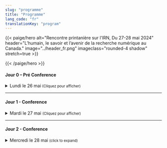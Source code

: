 ```yaml
---
slug: "programme"
title: "Programme"
lang_code: "fr"
translationKey: "program"
---
```

{{< paige/hero
    alt="Rencontre printanière sur l'IRN, Du 27-28 mai 2024"
    header="L’humain, le savoir et l’avenir de la recherche numérique au Canada."
    image="../header_fr.png"
    imageclass="rounded-4 shadow"
    stretch=true >}}

{{< /paige/hero >}}


#### Jour 0 – Pré Conference 

<details>
  <summary class="h5">Lundi le 26 mai<small class="text-muted d-print-none"> (Cliquez pour afficher)</small></summary>
  <div class="container">
    <div class="row mt-2">
      <div class="col-4 col-sm-2 bg-primary text-white">Heure</div>
      <div class="col-3 bg-primary text-white">Lieu</div>
      <div class="col-2 bg-primary text-white">Description</div>
      <div class="col bg-primary text-white"></div>
    </div>
    <div class="row my-3">
      <div class="col-4 col-sm-2 text-nowrap">
        13h30 (3 heures) 
      </div>
      <div class="col-3 ">École de technologie supérieure  </div>
      <div class="col-2 ">Atelier Magic Castle   </div>
      <div class="col "><a href="https://docs.google.com/forms/d/e/1FAIpQLSdkUnZFEvWUTUX4naHZSx_pGKOjP5MA_j3GhVXdR9ebpIHU7w/viewform" target="_blank">formulaire d'inscription</a>   </div>
    </div>
  </div>
</details>

<hr />

#### Jour 1 - Conference 

<details>
  <summary class="h5">Mardi le 27 mai <small class="text-muted d-print-none"> (Cliquez pour afficher)</small></summary>
  <div class="container">
    <div class="row mt-2">
      <div class="col-3 col-sm-2 bg-primary text-white">Heure </div>
      <div class="col-2 bg-primary text-white">Salle </div>
      <div class="col bg-primary text-white">Description</div>
    </div>
    <div class="row my-3">
      <div class="col-3 col-sm-2 text-nowrap">
        8h00 (60 min) 
      </div>
      <div class="col-2 ">Atrium   </div>
      <div class="col ">Inscription    </div>
    </div>
    <div class="row my-4" >
      <div class="col-3 col-sm-2 text-nowrap">
        9h00 (30 min) 
      </div>
      <div class="col-2 "> Amphithéâtre BMO   </div>
      <div class="col ">Discours d’ouverture    </div>
    </div>
    <div class="row my-5.8" > <!--"row my-5" yields un expected spaces.-->
      <div class="col-3 col-sm-2 text-nowrap">
        9h30 (60 min) 
      </div>
      <div class="col-2 "> Amphithéâtre BMO  </div>
      <div class="col ">
        <details>
          <summary class="h6">Conférence: Le rôle de l’IA dans la recherche numérique, considérations éthiques dans l’adoption de l’IA ou prise de décision basée sur les données dans les environnements de recherche 
          </summary>
          <p>
            Dr. Sidney Shapiro
          </p>
           <p>
         L’intelligence artificielle (IA) (et plus récemment l’IA générative) transforme rapidement la recherche dans toutes les disciplines au Canada — elle influence la façon de concevoir les études, d’analyser les données et de produire des connaissances. Cette évolution entraîne des changements fondamentaux dans les flux de travail, ainsi que dans les méthodes et l’infrastructure de la recherche. En revanche, elle soulève des questions essentielles sur la manière dont les instituts de recherche publics peuvent exploiter l’IA de manière significative et durable, surtout dans un contexte où les disparités en matière de capacité de recherche numérique sont de plus en plus marquées.
          </p>
          <p>
          Ce discours-programme examinera le rôle actuel et émergent de l’IA dans la recherche canadienne, en mettant l’accent sur les défis en matière d’infrastructure et les considérations stratégiques. Les industries privées ont progressé rapidement dans le développement de technologies d’IA générative en utilisant de vastes ressources informatiques, cependant, les institutions académiques sont confrontées à des limites structurelles qui les empêchent de suivre ces évolutions. L’accès limité au calcul de haute performance, à l’expertise en ingénierie spécialisée et aux systèmes intégrés continue de restreindre ce que les institutions publiques peuvent construire, mettre en œuvre ou étudier. L’IA générative devenant à la fois une méthode de recherche et un sujet de recherche en soi, la question qui se pose est la suivante : quelle infrastructure et quelle stratégie sont nécessaires pour soutenir ce travail en milieu universitaire ?
         </p>
         <p> 
         La conférence portera sur les utilisations de l’IA en tant qu’outil de recherche pour soutenir la découverte, améliorer l’analyse et favoriser l’émergence de nouvelles formes de communication scientifique. Elle se penchera également sur l’importance croissante de l’IA générative en tant qu’objet de recherche, alors que des investigations se déroulent activement dans des domaines tels que l’éthique, la linguistique, l’éducation et la science informatique. Ce caractère bifurqué de l’IA présente une série de défis uniques en matière de planification et de financement de la recherche, ainsi que de la coordination institutionnelle.
         </p>
         <p>
         Parmi les questions clés à résoudre, citons l’accès inéquitable aux ressources de l’infrastructure de calcul informatique de pointe, les lacunes en matière de développement de la main-d’œuvre, et la nécessité croissante d’une coordination nationale autour des ressources partagées, telles que les ressources de calcul, les données et les logiciels. La séance se penchera également sur la manière dont les cadres et politiques et institutionnels peuvent favoriser l’adoption responsable de l’IA, en s’attardant particulièrement sur la gouvernance, la formation et la surveillance éthique. Nous clôturerons le discours-programme en soulignant les priorités stratégiques pour le développement d’une capacité d’IA durable dans l’écosystème de recherche du Canada — des priorités qui ne se limitent pas au seul enjeu d’infrastructure technique, mais auquel s’ajoutent le développement des compétences, la collaboration interdisciplinaire et la mise en place de modèles d’investissement qui reflètent à la fois les promesses et la complexité inhérentes à l’IA en matière de recherche.
          </p>
         </details> 
       </div>
    </div>
    <div class="row my-6" style="background-color: #FFE4B5">
      <div class="col-3 col-sm-2 text-nowrap">
        10h30 (30 min) 
      </div>
      <div class="col-2 ">Atrium  </div>
      <div class="col ">Pause     </div>
    </div>
    <div class="row my-7">
      <div class="col-3 col-sm-2 text-nowrap"> 11h00 (15 min)  
      </div>
      <div class="col-2 "> Amphithéâtre BMO  </div>
      <div class="col ">
        <details>
          <summary class="h6">Renforcer les partenariats mondiaux en matière de formation et de développement des compétences : L’Initiative d’échange entre des employés de l’ARDC et de l’Alliance   
          </summary>
          <p>
            Catherine Di Vita, Coordonnatrice de la formation, Alliance de recherche numérique du Canada; Kathryn Unsworth, Manager, Skilled Workforce Development, Australian Research Data Commons 
          </p>
          <p>
            Cette présentation traite des échanges entre les employés de l’Alliance et de l’Australian Research Data Commons. Elle comprend un survol des deux organisations, les priorités et les constats du premier échange, les progrès effectués jusqu’à maintenant ainsi que les plans pour renforcer la collaboration internationale pour la formation et le développement de la main-d’œuvre en IRN dans les deux régions. 
          </p>
        </details> 
      </div>
    </div>
    <div class="row my-8" >
      <div class="col-3 col-sm-2 text-nowrap" > 11h15 (15 min)  
      </div>
      <div class="col-2 "> Amphithéâtre BMO  </div>
      <div class="col ">
        <details>
          <summary class="h6">Optimiser la présentation de rapports sur la formation dans l’écosystème de l’infrastructure de recherche numérique du Canada : un projet pilote mené par ACENET 
          </summary>
          <p>
            Ines Hessler, Dirigeante principale de la Technologie, ACENET
          </p>
          <p>
            Au cours de la dernière décennie, la formation est devenue une partie de plus en plus importante de notre mission, et la demande continue de croître. Pour bonifier nos offres et mieux utiliser les données recueillies, nous avons lancé un projet pilote visant à simplifier et à normaliser les processus de collecte des données et de présentation de rapports. Comme nous ne savons pas encore avec certitude quels indicateurs répondront le mieux aux besoins de l’Alliance pour la présentation de rapports à l’échelle nationale, le projet comprend également un volet collaboratif pour harmoniser notre approche aux attentes de l’ensemble de la Fédération.
          </p>
        </details> 
      </div>
    </div>
    <div class="row my-9" >
      <div class="col-3 col-sm-2 text-nowrap" > 11h30 (15 min) 
        </div>
        <div class="col-2 "> Amphithéâtre BMO  </div>
        <div class="col ">
          <details>
            <summary class="h6">Certification des utilisateurs : faisons-le !
            </summary>
            <p>
              Sergey Mashchenko, Analyste CHP, SHARCNET
            <p>
              Dans cette présentation, nous discuterons des avantages et des inconvénients d’obliger les utilisateurs et utilisatrices à obtenir une certification. Ce peut être une bonne façon de leur donner une formation de base, ce qui réduit le gaspillage de personnel et de ressources de calcul. 
            </p>
          </details> 
        </div>
    </div>
    <div class="row my-10" >
      <div class="col-3 col-sm-2 text-nowrap"> 11h45 (15 min)  
        </div>
        <div class="col-2 "> Amphithéâtre BMO  </div>
        <div class="col ">
          <details>
            <summary class="h6">Redéfinir la découverte de la formation : Présentation du nouveau portail de formation 
            </summary>
            <p>
              Ramses van Zon, Analyste Systèmes HPC, SciNet/ Président, National Training Coordination Council; Chris Want, Programmenu/Analyste, University of Alberta; Catherine Di Vita, Coordonnatrice de la formation, Alliance de recherche numérique du Canada
            </p>
            <p>
              Cette présentation abordera le développement du portail national Explora, particulièrement dans sa première phase : une plateforme centralisée pour la découverte d’événements nationaux de formation sur l’IRN. Nous ferons une démonstration d’Explora, discuterons de la nécessité d’un meilleur accès à la formation, présenterons les défis relatifs au développement et solliciterons les commentaires de la communauté pour façonner les versions ultérieures. 
            </p>
          </details> 
        </div>
    </div>
    <div class="row my-11" style="background-color: #FFE4B5">
      <div class="col-3 col-sm-2 text-nowrap"> 
        12h00 (60 min) 
      </div>
      <div class="col-2 ">Atrium  </div>
      <div class="col ">Dîner      </div>
    </div>
    <div class="row my-12" >
      <div class="col-3 col-sm-2 text-nowrap" > 13h00  (75min )
      </div>
      <div class="col-2 ">  </div>
      <div class="col ">   </div>
    </div>
    <details><!--start of Stream 1 details-->
      <summary class="h6"><strong> Volet 1 : Faire avancer le calcul haute performance </strong>  
          </summary> 
   <div class="row my-13" >
      <div class="col-3 col-sm-2 text-nowrap"> 
        13h00 (30 min) 
      </div>
      <div class="col-2 ">Amphithéâtre BMO   </div>
      <div class="col ">
        <details>
            <summary class="h6">L’avenir du CHP à l’âge de l’IA (grappes IA vs systèmes CHP). Sommes-nous prêts ?)
            </summary>
            <p>
              Roman Baranowski, Architecte logiciel IRN, ARC UBC
            <p>
              Lors de cette table ronde, nous discuterons des différences entre les processus utilisant l’IA et ceux du CHP typique et aborderons les défis à relever afin de tracer une voie à suivre. La communauté de l’Alliance doit être prête; lançons donc la discussion! 
            </p>
          </details> 
      </div>
    </div>
    <div class="row my-14" >
      <div class="col-3 col-sm-2 text-nowrap"> 13h30 (15 min) 
      </div>
      <div class="col-2 "> Amphithéâtre BMO </div>
      <div class="col ">
        <details>
            <summary class="h6">Kubernetes, une évolution naturelle du CIP : Privilégier la complémentarité et non la concurrence 
            </summary>
            <p>
              Shaun Bathgate, Administrateur principal des systèmes de calcul informatique de pointe, Université de Victoria
            <p>
              Kubernetes prend en charge les services interactifs, les architectures de microservices et les tâches éphémères. Cette présentation montre comment il complète le CHP conventionnel en élargissant les types de tâches et en améliorant la flexibilité du déploiement, tout en conservant les avantages du CHP en matière d’ordonnancement en lots et de capacité de calcul pour les établissements de recherche. 
            </p>
          </details> 
      </div>
    </div>
    <div class="row my-15" >
      <div class="col-3 col-sm-2 text-nowrap"> 
        13h45 (15 min) 
      </div>
      <div class="col-2 ">Amphithéâtre BMO  </div>
      <div class="col ">
        <details>
          <summary class="h6">Au-delà de MPI et OpenMP : enseignement de la programmation parallèle en calcul informatique moderne </summary>
          <p>
            Alex Razoumov, Responsable des solutions à la recherche, Université Simon-Fraser (SFU)
          </p>
          <p>
            Depuis 2017, notre formation sur la programmation parallèle a évolué pour passer de MPI et OpenMP à des langages de haut niveau comme Chapel, Julia et Python. Ces cours portent sur le parallélisme sur les cœurs, les nœuds et les processeurs graphiques et offrent des solutions évolutives et faciles à apprendre pour les utilisatrices et utilisateurs novices, sans sacrifier la performance des cadres traditionnels de CHP. 
          </p>
        </details>   
      </div>
    </div>
    <div class="row my-16" >
      <div class="col-3 col-sm-2 text-nowrap"> 
        14h00 (15 min) 
      </div>
      <div class="col-2 ">Amphithéâtre BMO   </div>
      <div class="col ">
        <details>
          <summary class="h6">Calcul informatique et stockage de données à grande échelle : 10 ans, plus de 140 webinaires
          </summary>
          <p>
            Alex Razoumov, Responsable des solutions à la recherche, Université Simon-Fraser (SFU)
          </p>
          <p>
            Nos webinaires sur le calcul informatique ont porté sur nombre d’outils qui optimisent les processus de simulation et de gestion des données. Cet exposé présente quatre outils de CHP et de GDR qui sortent du lot : la visualisation in-situ, la compression de données 3D avec perte, le stockage distribué de jeux de données avec git-annex et DAR (Disk ARchive). 
          </p>
        </details>   
      </div>
    </div>
   </details><!--end of Stream 1 details-->
    <div class="row my-17" >
      <div class="col-3 col-sm-2 text-nowrap" > 
      </div>
      <div class="col-2 ">  </div>
      <div class="col ">   </div>
    </div>
    <details><!--start of Stream 2 details-->
     <summary class="h6"><strong> Volet 2 : Soutenir l’excellence </strong>  
          </summary> 
    <div class="row my-18" >
      <div class="col-3 col-sm-2 text-nowrap"> 
        13h00 (30 min) 
      </div>
      <div class="col-2 ">MB 3.435    </div>
      <div class="col ">
        <details>
            <summary class="h6">Une discussion ouverte sur la communication avec la communauté de recherche 
            </summary>
            <p>
              Marie-Hélène Burle, Spécialiste en solutions de recherche, Université Simon Fraser
            </p>
            <p>
              L’Alliance a deux publics importants : les parties prenantes et les chercheuses et chercheurs. Les premières fournissent le financement, et les seconds, l’expertise. Or, si la communication avec les parties prenantes se passe fort bien, on ne peut pas en dire autant des échanges avec la communauté de recherche. Je vous invite à une table ronde pour en discuter. 
            </p>
          </details> 
      </div>
    </div>
    <div class="row my-19" >
      <div class="col-3 col-sm-2 text-nowrap"> 13h30 (15 min) 
      </div>
      <div class="col-2 "> MB 3.435  </div>
      <div class="col ">
        <details>
            <summary class="h6">Connaître vos clients par les traces de leurs œuvres  
            </summary>
            <p>
              Mark Hahn, Administrateur de Système, Sharcnet-McMaster, Compute Ontario
            </p>
            <p>
              Détails des sessions à venir
            </p>
          </details> 
      </div>
    </div>
    <div class="row my-20" >
      <div class="col-3 col-sm-2 text-nowrap"> 
        13h45 (15 min) 
      </div>
      <div class="col-2 ">MB 3.435   </div>
      <div class="col ">
        <details>
          <summary class="h6">Optimiser l’utilisation des ressources de calcul intensif : s’attaquer au gaspillage dans l’écosystème de l’Alliance </summary>
          <p>
            Moïra Dion, Analyste, Calcul Québec; Hélène Gingras, Analyste, Calcul Québec   
          </p>
          <p>
            Cette présentation porte sur le gaspillage de ressources dans l’écosystème de l’Alliance, en particulier sur les inefficacités des CPU, des GPU et de la mémoire de Narval. Un projet de trois mois a répertorié 125 éléments trop gourmands, établi le coût du gaspillage à 88 605 $, et apporté des améliorations comme des ressources éducatives et des processus simplifiés pour optimiser l’utilisation des ressources et la mobilisation des utilisatrices et utilisateurs. 
          </p>
        </details>   
      </div>
    </div>
    <div class="row my-21"  >
      <div class="col-3 col-sm-2 text-nowrap"> 
        14h00 (15 min)  
      </div>
      <div class="col-2 ">MB 3.435    </div>
      <div class="col ">
        <details>
          <summary class="h6">Surveiller l’utilisation du GPU et les meilleures pratiques en matière de gestion des gaspillages (groupe de travail sur les accélérateurs
          </summary>
          <p>
            Nikolai Sergueev, Analyste CHP, Calcul Québec/Université de Montréal
          </p>
          <p>
            Détails des sessions à venir
          </p>
        </details>   
      </div>
    </div>
   </details><!--end of Stream 2 details-->
        <div class="row my-22" >
      <div class="col-3 col-sm-2 text-nowrap" > 
      </div>
      <div class="col-2 ">  </div>
      <div class="col ">   </div>
    </div>
    <details><!--start of Stream 3 details-->
     <summary class="h6"><strong> Volet 3 : Plateformes pour le progrès </strong>  
          </summary> 
    <div class="row my-23" >
      <div class="col-3 col-sm-2 text-nowrap"> 
        13h00 (30 min)  
      </div>
      <div class="col-2 ">MB 3.445    </div>
      <div class="col ">
        <details>
            <summary class="h6">L’initiative Colibri : vers des services infonuagiques accessibles 
            </summary>
            <p>
              Sarah Cameron-Pesant, Analyste en calcul informatique de pointe, spécialiste des sciences humaines et sociales, Calcul Québec / Université du Québec à Montréal; Lydia Vermeyden, Directrice du développement des nouveaux services, Calcul Québec
            </p>
            <p>
              Détails des sessions à venir
            </p>
          </details> 
      </div>
    </div>
    <div class="row my-24" >
      <div class="col-3 col-sm-2 text-nowrap"> 13h30 (15 min) 
      </div>
      <div class="col-2 "> MB 3.445  </div>
      <div class="col ">
        <details>
            <summary class="h6">Votre modèle de PGD a-t-il besoin d’être réactualisé ? Une approche cybersensible à la gestion des données de recherche 
            </summary>
            <p>
              Luc Letarte, Spécialiste de la cybersécurité et de la conformité en matière de recherche, Université de la Colombie-Britannique
            </p>
            <p>
              Détails des sessions à venir
            </p>
          </details> 
      </div>
    </div>
    <div class="row my-25" >
      <div class="col-3 col-sm-2 text-nowrap"> 
        13h45 (15 min) 
      </div>
      <div class="col-2 ">MB 3.445   </div>
      <div class="col ">
        <details>
          <summary class="h6">Assistant PGD Un présent stable, un avenir évolutif </summary>
          <p>
            Marcus Closen, Responsable de produits, planification de la gestion des données, Alliance de recherche numérique du Canada
          </p>
          <p>
            L’Assistant PGD, la solution canadienne de planification de la gestion des données, offre une plateforme nationale bilingue aux chercheuses et chercheurs du Canada. Cette présentation examine le passé, le présent et l’avenir des PGD au Canada et le potentiel de collaboration accrue entre des plateformes comme l’Assistant PGD et les autres ressources de l’IRN. 
          </p>
        </details>   
      </div>
    </div>
    <div class="row my-26" >
      <div class="col-3 col-sm-2 text-nowrap"> 
        14h00 (15 min) 
      </div>
      <div class="col-2 ">MB 3.445    </div>
      <div class="col ">
        <details>
          <summary class="h6">Adaptation de logiciels ouverts — une occasion d’apprentissage pour les chercheurs et les développeurs  
          </summary>
          <p>
            Danica Evering, Spécialiste de la gestion des données de recherche, McMaster; Richie Motorgeanu, assistant au développement des ressources d'apprentissage, Sherman Centre for Digital Scholarship, McMaster
          </p>
          <p>
           Plus de chercheuses et chercheurs que jamais utilisent l’infrastructure de recherche numérique et les services de calcul informatique de pointe, de gestion des données de recherche et de développement de logiciels de recherche. En prenant pour exemple notre nouvel outil, README Creator, nous explorerons dans cette discussion interactive les défis et les avantages de l’adaptation de logiciels ouverts par une équipe multidisciplinaire de personnel de soutien à la recherche et d’étudiantes et étudiants. Nous terminerons avec une discussion de groupe sur les besoins des chercheuses et chercheurs, besoins auxquels nous pourrions répondre à l’aide d’outils ouverts, de formations ou de documents, ainsi que sur la façon de collaborer entre les piliers tout en offrant des occasions d’apprentissage pratique aux futurs professionnelles et professionnels. 
          </p>
        </details>   
      </div>
    </div>
    </details><!--end of Stream 3 details-->
    <div class="row my-27" style="background-color: #FFE4B5" >
      <div class="col-3 col-sm-2 text-nowrap">
        14h15 (30 min)  
      </div>
      <div class="col-2 ">Atrium  </div>
      <div class="col ">Pause     </div>
    </div>
    <div class="row my-26" >
      <div class="col-3 col-sm-2 text-nowrap"> 
        14h45 (30 min) 
      </div>
      <div class="col-2 ">Amphithéâtre BMO    </div>
      <div class="col ">
        <details>
          <summary class="h6">Démystifier la gestion des données de recherche : vos questions, nos réponses !  
          </summary>
          <p>
            Amanda Tomé, Marcus Closen, Tristan Kuehn, Natalie Williams, Lee Wilson. GDR, Alliance de recherche numérique du Canada
          </p>
          <p>
            La séance interactive de style AMA (Ask Me Anything : toutes les questions sont permises) sur les pratiques et les services de gestion des données de recherche (GDR) stimulera la discussion, dissipera les mythes sur les pratiques de GDR et favorisera la compréhension entre collègues. L’objectif est de renforcer les liens et d’améliorer la compréhension entre les différents domaines fonctionnels de l’écosystème de l’IRN afin de trouver des avenues de collaboration entre la GDR et les autres domaines et de cerner les lacunes en matière de connaissances qui méritent un examen plus approfondi. 
          </p>
        </details>   
      </div>
    </div>
    <div class="row my-27" >
      <div class="col-3 col-sm-2 text-nowrap"> 
        15h15 (15 min) 
      </div>
      <div class="col-2 ">Amphithéâtre BMO    </div>
      <div class="col ">
        <details>
          <summary class="h6">Comment le DFDR fonctionne-t-il réellement ? Aperçu des services de conservation et de préservation 
          </summary>
          <p>
            Natalie Williams, Responsable, services de curation, Alliance de recherche numérique du Canada
          </p>
          <p>
            Des représentantes et représentants de l’équipe de service du DFDR discuteront des façons dont les activités de conservation et de préservation préviennent certains problèmes courants dans la réutilisation des données, ce qui prolonge la durée de vie utile des données de recherche. 
        </details>   
      </div>
    </div>
    <div class="row my-29" >
      <div class="col-3 col-sm-2 text-nowrap"> 
        15h30 (15 min) 
      </div>
      <div class="col-2 ">Amphithéâtre BMO     </div>
      <div class="col ">
        <details>
          <summary class="h6">Créer une communauté interinstitutionnelle et interfonctionnelle de gestion des données de recherche : de la stratégie à la mise en œuvre 
          </summary>
          <p>
            Anneliese Eber, University of Waterloo; Jennifer Abel, University of Calgary; Michael Steeleworthy, Wilfrid Laurier University
          </p>
          <p>
            Au cours d’un atelier national à l’Université de Waterloo, des participantes et participants de bibliothèques, de bureaux de recherche et de services informatiques ont pris part à une discussion animée sur les stratégies de renforcement de la communauté de l’infrastructure de recherche numérique et les défis qui y sont associés. Cette séance présentera les principales recommandations concrètes de l’atelier et encouragera la discussion pour la poursuite de ces efforts collaboratifs.  
          </p>
        </details>   
      </div>
    </div>
     <div class="row my-30" >
      <div class="col-3 col-sm-2 text-nowrap"> 
        15h45 (15 min) 
      </div>
      <div class="col-2 ">Amphithéâtre BMO     </div>
      <div class="col ">
        <details>
          <summary class="h6">Jeter les bases : Projet pilote de gestion des données de recherche nationale (RDM Jumpstart)    
          </summary>
          <p>
            Jennifer Abel, Bibliothécaire responsable de la gestion des données de recherche, Université de Calgary/Groupe national d’experts en formation
          </p>
          <p>
            RDM Jumpstart est un programme national gratuit qui explore les pratiques exemplaires de GDR et présente des outils courants qui favorisent la transparence et la reproductibilité de la recherche. L’édition pilote a eu lieu en mai 2025. Nous explorerons les motivations et le fonctionnement du programme ainsi que les premiers commentaires recueillis. 
          </p>
        </details>   
      </div>
    </div>
      <div class="row my-31" >
      <div class="col-3 col-sm-2 text-nowrap"> 
        16h00 (15 min) 
      </div>
      <div class="col-2 ">Amphithéâtre BMO    </div>
      <div class="col ">
        <details>
          <summary class="h6">Est-ce magique ? Faux : Création de signatures électroniques pour les formats de fichiers de données de recherche   
          </summary>
          <p>
            Amanda Tomé, coordonnatrice de la préservation, Alliance de recherche numérique du Canada
          </p>
          <p>
            Pour évaluer les capacités de préservation et les risques de l’accessibilité à long terme, il faut bien comprendre les formats de fichier. Or, les outils d’identification pour la préservation numérique échouent à reconnaître plusieurs formats de fichier associés aux données de recherche, ce qui entrave une importante étape initiale du processus de préservation. Cette présentation décrira les travaux de l’équipe de préservation numérique, qui développe des signatures de formats de fichier pour aider à l’identification des formats utilisés dans le Dépôt fédéré de données de recherche (DFDR). Nous souhaitons également recevoir des commentaires de l’ensemble de la communauté de l’IRN sur d’autres approches potentielles pour l’identification des formats de fichier. 
          </p>
        </details>   
      </div>
    </div>
      <div class="row my-32" >
      <div class="col-3 col-sm-2 text-nowrap"> 
        16h30  
      </div>
      <div class="col-2 ">ÉTS    </div>
      <div class="col ">
        <details>
          <summary class="h6">Visite des superordinateurs avec Calcul Québec      
          </summary>
          <p>
            <a href="https://events.myconferencesuite.com/ETSTours/reg/landing/" target="_blank">formulaire d'inscription</a> 
          </p>
        </details>   
      </div>
    </div>
    <div class="row my-33" >
      <div class="col-3 col-sm-2 text-nowrap">
        18h00 
      </div>
      <div class="col-2 ">Wienstein & Gavino's 1434 Crescent St, Montreal, Quebec H3G 2B6  </div>
      <div class="col ">Soirée de la rencontre sur l’IRN    </div>
    </div>
  </div>
</details>

<hr />

#### Jour 2 - Conference

<details>
  <summary class="h5">Mercredi le 28 mai  <small class="text-muted d-print-none"> (click to expand)</small></summary>
  <div class="container">
    <div class="row mt-2">
      <div class="col-3 col-sm-2 bg-primary text-white">Heure </div>
      <div class="col-2 bg-primary text-white">Salle </div>
      <div class="col bg-primary text-white">Description</div>
    </div>
      <div class="row my-3" >
      <div class="col-3 col-sm-2 text-nowrap"> 
        9h00 (60 min) 
      </div>
      <div class="col-2 ">Amphithéâtre BMO    </div>
      <div class="col ">
        <details>
          <summary class="h6">Conférence: Les sciences de la santé à l’ère numérique
          </summary>
          <p>
            Dr. Guillaume Bourque, Professeur au Département de Génétique Humaine et Directeur de la Bioinformatique au Centre de Génomique de McGill. Membre du Conseil d’Administration de l’Alliance de Recherche Numérique du Canada.
          </p>
          <p>
            <a href="https://alliancecan.ca/en/about/board-directors/guillaume-bourque" target="_blank">lien vers la bio</a> 
          </p>
         <p>
         Les technologies à haut débit sont en passe de transformer la recherche biomédicale en permettant la caractérisation détaillée des génomes individuels et des processus moléculaires cellulaires à une résolution jusque-là inégalée. Associées aux progrès de l’apprentissage machine et de l’intelligence artificielle, ces technologies sont extrêmement prometteuses pour ce qui est de leur capacité à dynamiser l’innovation dans les sciences de la santé et à améliorer les résultats en matière de soins de santé. Cependant, pour que ce potentiel se concrétise, il faut relever des défis importants en matière de gestion des données, d’infrastructure logicielle et de ressources informatiques. Je présenterai ici des initiatives clés visant à relever certains de ces défis. L’Alliance mondiale pour la génomique et la santé (GA4GH) — une alliance sans but lucratif regroupant plus de 500 organisations — élabore actuellement des normes techniques, des cadres politiques et des outils visant à promouvoir l’utilisation responsable, volontaire et sécurisée des données génomiques et des données de santé connexes à l’échelle mondiale. Je présenterai également SecureData4Health, une infrastructure infonuagique sécurisée conçue pour soutenir l’analyse et le partage des données génomiques et de santé. Celle-ci s’appuie sur des capacités existantes en Ontario par l’intermédiaire de HPC4 (High-Performance Computing for Healthcare ) et ajoute un nouveau nœud de calcul au Québec afin de renforcer la capacité nationale. Enfin, je présenterai la Bibliothèque pancanadienne de génomique (PCGL), une initiative historique qui unifie les efforts de séquençage du génome humain au Canada. La PCGL met en place un système de gestion des données centralisé et fédéré, conforme aux normes internationales et respectueux des exigences juridictionnelles et culturelles en matière de données génétiques humaines. Elle soutient aussi bien de nouveaux projets que des projets rétrospectifs, en garantissant l’archivage, l’accessibilité et l’intégration à long terme des données génomiques, cliniques et phénotypiques. Ensemble, ces efforts permettent de jeter les bases d’un écosystème solide, sécurisé et collaboratif devant favoriser l’accélération de la recherche en génomique et de meilleurs résultats en matière de santé au Canada et dans le monde.
         </p>
        </details>   
      </div>
    </div>
    <div class="row my-4" >
    <div class="col-3 col-sm-2 text-nowrap"> 
        10h00 (15 min) 
      </div>
      <div class="col-2 ">Amphithéâtre BMO    </div>
      <div class="col ">
        <details>
          <summary class="h6"> Infrastructure de recherche numérique sur les sciences humaines et sociales au Canada : État actuel et orientations futures  
          </summary>
          <p>
            Alyssa Arbuckle, Chargée des subventions liées à l’infrastructure de recherche, Réseau canadien de documentation pour la recherche; James MacGregor, Directeur, Infrastructure et développement de la recherche, Réseau canadien de documentation pour la recherche
          </p>
          <p>
            <p>
            Le Réseau canadien de documentation pour la recherche et Érudit ont récemment mené ensemble un sondage sur l’infrastructure de recherche numérique (IRN) des sciences humaines et sociales (SHS) au Canada. Cette présentation porte principalement sur les domaines de convergence de l’IRN des SHS, notamment l’intégration d’identifiants pérennes par le Comité consultatif canadien sur les identifiants pérennes, coordonnée entre autres par l’Alliance. 
          </p>
          </p>
        </details>   
      </div>
    </div>
    <div class="row my-5.8" ><!--"row my-5" yields un expected spaces.-->
      <div class="col-3 col-sm-2 text-nowrap" > 
        10h15 (15 min) 
      </div>
      <div class="col-2 ">Amphithéâtre BMO    </div>
      <div class="col ">
        <details>
          <summary class="h6">Soutien et logiciels qualitatifs pour les chercheurs en sciences humaines et sociales (SHS) 
          </summary>
          <p>
            Lina Harper, Analyste en sciences humaines et sociales, Université McGill; Jérémie Dion, Coordonnateur du projet LibreQDA et candidat au doctorat en STS à l’UQAM
          </p>
          <p>
            <p>
            Dans cette présentation sommaire de la recherche qualitative et des besoins des chercheuses et chercheurs en SHS, nous examinons les objectifs et les défis des méthodes qualitatives, les logiciels propriétaires, et terminerons par un aperçu de logiciel en code source libre. LibreQDA (en version bêta) est développé avec le soutien de Calcul Québec. 
          </p>
          </p>
        </details>   
      </div>
    </div>
    <div class="row my-6" style="background-color: #FFE4B5">
      <div class="col-3 col-sm-2 text-nowrap">
        10h30 (30 min)  
      </div>
      <div class="col-2 ">Atrium  </div>
      <div class="col ">Pause      </div>
    </div>
    <div class="row my-7" >
      <div class="col-3 col-sm-2 text-nowrap" > 11h00 (75 min)
      </div>
      <div class="col-2 ">  </div>
      <div class="col ">   </div>
    </div>
    <details><!--start of Stream 1 details-->
     <summary class="h6"><strong> Volet 1: Bases solides et sécurisées </strong>  
          </summary> 
    <div class="row my-8" >
      <div class="col-3 col-sm-2 text-nowrap"> 
        11h00 (15 min)  
      </div>
      <div class="col-2 ">Amphithéâtre BMO    </div>
      <div class="col ">
        <details>
            <summary class="h6">Calcul informatique sensible avec SciNet4Health 
            </summary>
            <p>
              SShawn Winnington-Ball, Gestionnaire, Sécurité des systèmes d’information, SciNet, Université de Toronto; Yohai Meiron, analyste des applications scientifiques, SciNet, Université de Toronto 
            <p>
              Nous présentons une enclave sécurisée de calcul informatique du consortium de calcul de haute performance SciNet. Surnommé S4H, cet environnement est déjà accessible aux groupes de l’Université de Toronto dans le cadre d’un projet pilote. L’objectif de S4H est de répondre aux besoins des chercheuses et chercheurs qui travaillent avec des données sensibles, ce que ne permet pas Niagara, la grappe mère de SciNet. Nous expliquerons comment les données de S4H sont cryptées au repos et comment l’accès a été renforcé. Nous discuterons des obstacles au cloisonnement des différents groupes de recherche sur un système partagé et nous examinerons différents éléments facilitants, dont les principaux mécanismes de gestion et de conteneurisation. Nous traiterons également de notre adoption du cadre de Certification du modèle de maturité de la cybersécurité (CMMC), de notre travail pour bien comprendre les complexités des groupes de contrôles de la norme NIST 800-171, de l’élaboration de plans d’action et de jalons pour les lacunes dans la conformité, et des examens internes et externes permettant de vérifier la conformité. 
            </p>
          </details> 
      </div>
    </div>
    <div class="row my-9" >
      <div class="col-3 col-sm-2 text-nowrap"> 11h15 (15 min)  
      </div>
      <div class="col-2 "> Amphithéâtre BMO  </div>
      <div class="col ">
        <details>
            <summary class="h6">Données sécurisées pour la santé (SD4H), un nuage de recherche numérique sécurisé 
            </summary>
            <p>
              Nathalie Aerens, Gestionnaire de plateforme SD4Health, Université McGill; Pierre-Olivier Quirion, Responsable de technologie SD4H, Université McGill – Calcul Québec - SD4H 
            </p>  
            <p>
              L’avenir de la recherche numérique en santé et en génomique dépend de solides mesures de respect de la vie privée et de sécurité. La sécurité des données est toujours un enjeu important pour la recherche en génomique humaine, et comme l’IRN canadienne y est utilisée de plus en plus intensivement, une pression s’exerce à des degrés divers sur les membres de l’Alliance pour sécuriser l’infrastructure. 
             </p>  
            <p> 
             La garantie d’une sécurité robuste pour les projets sur la santé humaine est maintenant à notre portée. De nouvelles exigences, comme la dernière politique sur le partage des données génomiques des NIH, ont obligé les groupes de recherche à revoir leurs priorités en la matière. En effet, pour de nombreux nouveaux projets de recherche, il n’est tout simplement plus possible de négliger comme avant les exigences relatives à la sécurité. 
             </p>  
            <p>
             SD4H utilise une infrastructure infonuagique OpenStack gérée conjointement par le Centre canadien de génomique computationnelle (C3G) de l’Université McGill et Calcul Québec. Des services de calcul informatique de pointe, de gestion des données de recherche et de logiciels de recherche sont développés et déployés sur cette infrastructure afin d’assurer le respect de la vie privée et la sécurité à ses utilisatrices et utilisateurs. 
            </p>
          </details> 
      </div>
    </div>
    <div class="row my-10" >
      <div class="col-3 col-sm-2 text-nowrap"> 
        11h30 (15 min)   
      </div>
      <div class="col-2 ">Amphithéâtre BMO  </div>
      <div class="col ">
        <details>
          <summary class="h6">Identités fédérées pour plateformes scientifiques à l’aide de CILogon    </summary>
          <p>
            Darren Boss, Analyste principal en calcul informatique, Université de Victoria   
          </p>
          <p>
            CILogon sert à simplifier l’accès aux plateformes à l’aide de la fédération d’identités d’eduGAIN. Il permet d’authentifier facilement les utilisatrices et utilisateurs et de partager des données d’identité enrichies pour plusieurs applications. CILogon est déjà utilisé sur des plateformes comme l’Assistant PGD et le projet pilote de connexion au nuage, et des intégrations à d’autres plateformes sont à l’étape de planification.  
          </p>
        </details>   
      </div>
    </div>
    <div class="row my-11" >
      <div class="col-3 col-sm-2 text-nowrap"> 
        11h45 (15 min)  
      </div>
      <div class="col-2 ">Amphithéâtre BMO   </div>
      <div class="col ">
        <details>
          <summary class="h6">Sécurité API 
          </summary>
          <p>
            Ryan McRonald, Gestionnaire de cybersécurité en matière de recherche, Site Arbutus/Université de Victoria 
          </p>
          <p>
            Les API, pierre d’assise des applications modernes, permettent l’intégration et la communication entre les systèmes. Cependant, avec une grande connectivité viennent de grandes responsabilités. Cette présentation technique se penchera sur la sécurité des API, les risques associés aux API, les pratiques exemplaires de sécurisation des API et la mise en œuvre de mesures de sécurité en fonction des tâches afin d’assurer la sécurité des API infonuagiques de notre communauté. Joignez-vous à nous pour apprendre comment mieux protéger vos API contre les menaces courantes.  
          </p>
        </details>   
      </div>
    </div>
    <div class="row my-12" >
      <div class="col-3 col-sm-2 text-nowrap"> 
        12h00 (15 min)   
      </div>
      <div class="col-2 ">Amphithéâtre BMO    </div>
      <div class="col ">
        <details>
          <summary class="h6">Initiative de gestion de l’accès contrôlé aux données de recherche (CAM) 
          </summary>
          <p>
            Victoria Smith, Gestionnaire, Gouvernance et éthique des données, Alliance de recherche numérique du Canada 
          </p>
          <p>
            Cette présentation offre un aperçu de l’Initiative de gestion de l’accès contrôlé aux données de recherche, notamment les constats de la première étape et les travaux en cours et prévus. L’application des principes de la science ouverte à la recherche sur des données sensibles ou à accès restreint présente différents défis. 
          </p>
        </details>   
      </div>
    </div>
  </details><!--end of Stream 1 details-->
    <div class="row my-13" >
      <div class="col-3 col-sm-2 text-nowrap" > 
      </div>
      <div class="col-2 ">  </div>
      <div class="col ">   </div>
    </div>
    <details><!--start of Stream 2 details-->
     <summary class="h6"><strong> Volet 2 : Systèmes innovants </strong>  
          </summary> 
    <div class="row my-14" >
      <div class="col-3 col-sm-2 text-nowrap"> 
        11h00 (15 min) 
      </div>
      <div class="col-2 ">MB 3.435    </div>
      <div class="col ">
        <details>
            <summary class="h6">MonarQ prend son envol
            </summary>
            <p>
              Lydia Vermeyden, Directrice du développement des nouveaux services à la recherche, Calcul Québec
            <p>
              Année internationale de la science et de la technologie quantiques, 2025 marque le 100e anniversaire de la première publication en mécanique quantique. Calcul Québec souligne l’occasion en lançant ses services quantiques sur MonarQ, son ordinateur quantique à 24 qubits. Mais qu’est-ce que le calcul quantique, et en quoi est-il différent des systèmes, logiciels et données classiques que nous connaissons bien? Est-il possible de connecter les systèmes quantique et classique? Nous discuterons de ces questions tout en vous racontant notre parcours extraordinaire jusqu’au lancement des services de calcul quantique chez Calcul Québec et en vous présentant l’incroyable équipe qui a mené à bien ce projet. Après tout, faciliter l’accès à la recherche de l’avenir ne dépend pas uniquement des technologies de pointe, mais également des personnes qui les mettent en œuvre.  
            </p>
          </details> 
      </div>
    </div>
    <div class="row my-15" >
      <div class="col-3 col-sm-2 text-nowrap"> 11:15 am (15 min)  
      </div>
      <div class="col-2 "> MB 3.435  </div>
      <div class="col ">
        <details>
            <summary class="h6">PennyLane-Calculqubec : Rationalisation de la recherche en algorithmes quantiques sur MonarQ 
            </summary>
            <p>
              Samuel Richard, Stagiaire, développement de logiciels, Calcul Québec; Felix-Gabriel Boucher-Luneau, Stagiaire, développement de logiciels, Calcul Québec
            <p>
              Découvrez les détails du renouvellement du nuage Arbutus, de ses intéressantes capacités et de la façon dont l’évolution rapide du paysage mondial a soudainement mis en lumière l’importance de l’autonomie technologique à tous les niveaux.  
            </p>
          </details> 
      </div>
    </div>
    <div class="row my-16" >
      <div class="col-3 col-sm-2 text-nowrap"> 
        11h30 (15 min)   
      </div>
      <div class="col-2 ">MB 3.435   </div>
      <div class="col ">
        <details>
          <summary class="h6">Rationaliser la création de grappes Magic Castle chez calcul Québec à l’aide de Terraform Cloud   </summary>
          <p>
            Maxime Boissonneault, Directeur des services à la recherche et à l’enseignement, Calcul Québec
          <p>
            Détails des sessions à venir 
          </p>
        </details>   
      </div>
    </div>
    <div class="row my-17" >
      <div class="col-3 col-sm-2 text-nowrap"> 
        11h45 (15 min)  
      </div>
      <div class="col-2 ">MB 3.435    </div>
      <div class="col ">
        <details>
          <summary class="h6">A Home Among the Clouds (une maison dans les nuages) 
          </summary>
          <p>
            Jeff Albert, Directeur et architecte, Infrastructure de calcul informatique de pointe, Université de Victoria
          </p>
          <p>
            Découvrez les détails du renouvellement du nuage Arbutus, de ses intéressantes capacités et de la façon dont l’évolution rapide du paysage mondial a soudainement mis en lumière l’importance de l’autonomie technologique à tous les niveaux. 
          </p>
        </details>   
      </div>
    </div>
    <div class="row my-18" >
      <div class="col-3 col-sm-2 text-nowrap"> 
        12h00 (15 min)    
      </div>
      <div class="col-2 ">MB 3.435    </div>
      <div class="col ">
        <details>
          <summary class="h6">État des accélérateurs   
          </summary>
          <p>
            Pawel Pomorski, Analyste CHP, chef du groupe de travail sur les accélérateurs, Sharcnet
          </p>
          <p>
            L’Alliance a fait faire un bond générationnel aux capacités du matériel de son accélérateur en rendant accessibles des centaines de processeurs graphiques NVIDIA H100 et des unités de calcul accéléré MI300A. Cette séance portera sur l’incidence de ces changements et sur le nouveau matériel d’accélérateur que nous pouvons espérer au cours des prochaines années. 
          </p>
        </details>   
      </div>
    </div>
  </details><!--end of Stream 2 details-->
    <div class="row my-19" >
      <div class="col-3 col-sm-2 text-nowrap" > 
      </div>
      <div class="col-2 ">  </div>
      <div class="col ">   </div>
    </div>
    <details>
    <summary class="h6"><strong> Volet 3 : Renforcer la recherche  </strong>  
          </summary> 
    <div class="row my-20" >
      <div class="col-3 col-sm-2 text-nowrap"> 
        11h00 (15 min) 
      </div>
      <div class="col-2 ">MB 3.445    </div>
      <div class="col ">
        <details>
            <summary class="h6">Mise à jour de la plateforme UseGalaxy Canada 
            </summary>
            <p>
              Carol Gauthier, Gestionnaire de projet/développeuse, Université de Sherbrooke / Calcul Québec 
            <p>
              Cette présentation portera sur la plateforme UseGalaxy.ca, le volet canadien de l’initiative internationale UseGalaxy, qui utilise la plateforme en code source libre Galaxy. Nous offrirons un aperçu de ses éléments, notamment l’intégration avec le projet pilote de connexion au nuage de l’Alliance, ainsi que des statistiques d’utilisation et la feuille de route. 
            </p>
          </details> 
      </div>
    </div>
    <div class="row my-21" >
      <div class="col-3 col-sm-2 text-nowrap"> 11h15 (15 min)   
      </div>
      <div class="col-2 "> MB 3.445   </div>
      <div class="col ">
        <details>
            <summary class="h6">CBRAIN, Plateforme de calcul décentralisée sur le Web destinée à la recherche collaborative
            </summary>
            <p>
              Bryan Caron, Directeur, Exploitation et développement (CBRAIN et NeuroHub) et co-IP de NeuroHub, Université McGill
            <p>
              CBRAIN est une plateforme de recherche en code source libre qui permet aux scientifiques d’effectuer des analyses de données à grande échelle à l’aide d’outils de pointe sur une interface Web intuitive. Avec plus de 2 000 utilisatrices et utilisateurs de 193 établissements dans 59 pays, CBRAIN donne accès à des ressources distribuées de calcul et de données aux chercheuses et chercheurs en neuroinformatique, en génomique et autres domaines. 
            </p>
          </details> 
      </div>
    </div>
    <div class="row my-22" >
      <div class="col-3 col-sm-2 text-nowrap"> 
        11h30 (15 min)  
      </div>
      <div class="col-2 ">MB 3.445    </div>
      <div class="col ">
        <details>
          <summary class="h6">OssecMon — Solution de surveillance et conformité pour environnements Linux avec eBPF    </summary>
          <p>
            Gabriel Lapointe, Analyste de la sécurité, Université McGill 
          <p>
            Nous allons d’abord expliquer le contexte dans lequel OSSecMon a été créé (nous avions remarqué des manquements à certains niveaux concernant, entre autres, des principes de base de sécurité, comme la non-répudiation, ce qui nous a menés à développer une solution qui n’existait pas encore). Nous poursuivrons avec un survol de la technologie principale utilisée par le programme (eBPF) et nous expliquerons comment nous l’utilisons dans OSSecMon, puis nous ferons un survol des outils complémentaires utilisés comme inotify, yara et openscap. Nous terminerons en expliquant comment on peut utiliser OSSecMon pour se conformer à certaines normes du NIST, de l’ISO, etc. Le temps va probablement nous manquer, mais nous clôturerons la présentation par une période de questions. 
          </p>
        </details>   
      </div>
    </div>
    <div class="row my-23" >
      <div class="col-3 col-sm-2 text-nowrap"> 
        11h45 (15 min)  
      </div>
      <div class="col-2 ">MB 3.445     </div>
      <div class="col ">
        <details>
          <summary class="h6">Calcul de haute performance interactif avec Open OnDemand 
          </summary>
          <p>
            Grigory Shamov, Coordonnateur, Calcul informatique de pointe (CIP), Université du Manitoba, Prairies DRI; James Willis, Analyste d'applications scientifiques, SciNet 
          </p>
          <p>
            Lors de cette séance, nous vous présenterons Open OnDemand, une interface Web conçue pour offrir un accès facile aux ressources de calcul de haute performance (CHP). Les interfaces de terminal peuvent être difficiles à utiliser pour les utilisatrices et utilisateurs novices, ce qui crée une courbe d’apprentissage très abrupte. L’objectif de Open OnDemand est de rendre plus accessible le CHP en offrant une interface graphique intuitive qui simplifie les processus de soumission, de surveillance et de gestion des tâches. Nous explorerons les principales fonctionnalités de Open OnDemand, notamment l’accès en ligne, la gestion des tâches, la gestion des fichiers et le soutien pour des applications interactives comme Jupyter, Notebooks, RStudio et VS Code. De plus, nous ferons une démonstration du portail Open OnDemand avec SciNet et Grex et discuterons de leur déploiement et de cas d’utilisation. 
          </p>
        </details>   
      </div>
    </div>
    <div class="row my-24" >
      <div class="col-3 col-sm-2 text-nowrap"> 
       12h00 (15 min)    
      </div>
      <div class="col-2 ">MB 3.445     </div>
      <div class="col ">
        <details>
          <summary class="h6">De Bash Scripts à GitOps : Automatisation des déploiements de Kubernetes avec ArgoCD 
          </summary>
          <p>
            Shaun Bathgate, Administrateur principal des systèmes de calcul informatique de pointe, Université de Victoria
          </p>
          <p>
            Cette séance présente GitOps en tant qu’approche structurée avec contrôle de versions pour la gestion de Kubernetes. En comparant les scripts impératifs aux flux de travaux d’Argo CD, les participantes et participants découvriront comment l’infrastructure déclarative, la synchronisation automatique et la gestion sécurisée des secrets simplifient les opérations et améliorent la stabilité dans les environnements de recherche à une ou plusieurs grappes. 
          </p>
        </details>   
      </div>
    </div>
    </details><!--end of Stream 3 details-->
    <div class="row my-25" style="background-color: #FFE4B5">
      <div class="col-3 col-sm-2 text-nowrap"> 
        12h15 (60 min) 
      </div>
      <div class="col-2 ">Atrium  </div>
      <div class="col ">Dîner      </div>
    </div>
    <div class="row my-26" >
      <div class="col-3 col-sm-2 text-nowrap"> 
        13h15 (30 min)    
      </div>
      <div class="col-2 ">Amphithéâtre BMO     </div>
      <div class="col ">
        <details>
          <summary class="h6">Mise à jour des projets et initiatives de l’Alliance   
          </summary>
          <p>
            Détails à venir 
          </p>
        </details>   
      </div>
    </div>
    <div class="row my-27" >
      <div class="col-3 col-sm-2 text-nowrap"> 
        1:45 pm (45 min)    
      </div>
      <div class="col-2 ">Amphithéâtre BMO    </div>
      <div class="col ">
        <details>
          <summary class="h6">Discussion avec l’Alliance  
          </summary>
          <p>
            Détails à venir 
          </p>
        </details>   
      </div>
    </div>
    <div class="row my-28" >
      <div class="col-3 col-sm-2 text-nowrap"> 
        2:30 pm (30 min) 
      </div>
      <div class="col-2 ">Amphithéâtre BMO    </div>
      <div class="col ">Mot de clôture de George Ross       </div>
    </div>
    <div class="row my-29">
      <div class="col-3 col-sm-2 text-nowrap"> 
        3:00 pm
      </div>
      <div class="col-2 ">Atrium  </div>
      <div class="col ">Réseautage et fin du programme       </div>
    </div>
  </div>
</details>
 

<!--

### Vers des solutions intégrées pour la recherche numérique

Le thème de la conférence « Vers des solutions intégrées pour la recherche numérique » est né d'un désir d'élaborer un
programme centré sur la collaboration et offrant du contenu qui met l'emphase sur des approches et des solutions
novatrices afin d'éliminer les silos et de promouvoir la synergie.  En fin de compte, nous espérons que cette rencontre
sur l'IRN favorisera une vision commune permettant d'exploiter le plein potentiel de l'infrastructure de recherche
numérique (IRN) au Canada.

#### Soirée de la rencontre sur l'IRN et célébration d'ACENET

Un souper de célébration sera offert aux participantes et participants de la rencontre sur l'IRN le 27 mai 2024.

### Programme

<div class="d-print-none">
  <p>
    Vous pouvez <a target="_blank" href="https://calendar.google.com/calendar/u/0/embed?height=600&wkst=2&ctz=America/Halifax&bgcolor=%23d2ad29&mode=AGENDA&showNav=0&showDate=0&showCalendars=0&showTabs=0&showPrint=0&src=Y19iODhiMWY3MDlmYmIxZDQ2ZDEzZDE5NGE4MWI5MTk2MTNiN2JkMGFkZTY1NjMxMGEzZTkxOTJiYTBhNzIzZTAwQGdyb3VwLmNhbGVuZGFyLmdvb2dsZS5jb20&color=%23009688">consulter le programme</a> ou <a target="_blank" href="https://calendar.google.com/calendar/u/0/r?cid=c_b88b1f709fbb1d46d13d194a81b919613b7bd0ade656310a3e9192ba0a723e00@group.calendar.google.com">vous y abonner</a> avec Google Calendar.
  </p>
  <button class="btn btn-link ps-0" onclick="expandAll(this)">
    <strong>Cliquez ici</strong> pour afficher toutes les sections ci-dessous, de même que toutes les descriptions de séances.
  </button>
</div>
<div class="alert alert-info" role="alert">
  Le programme est en heure de l'Atlantique (UTC-3).
</div>
<hr />

#### Jour 0 - Préconférence

<details>
  <summary class="h5">Dimanche le 26 mai<small class="text-muted d-print-none"> (Cliquez pour afficher)</small></summary>
  <div class="container">
    <div class="row mt-2">
      <div class="col-3 col-sm-2 bg-primary text-white">Heure</div>
      <div class="col-2 bg-primary text-white">Emplacement</div>
      <div class="col bg-primary text-white">Description</div>
    </div>
    <div class="row my-3">
      <div class="col-3 col-sm-2 text-nowrap">
        18:00
        <span class="d-inline d-lg-none"><br />↓<br /></span>
        <span class="d-none d-lg-inline"> - </span>
        21:30
      </div>
      <div class="col-2">Pickford & Black, 1869 Upper Water Street</div>
      <div class="col">
        <details>
          <summary class="h6">Rassemblement informel</summary>
          <ul>
            <li>Tout le monde est bienvenu</li>
            <li>Les participants sont responsables de leur nourriture et de leur boisson</li>
          </ul>
          <p>
            Cette rencontre décontractée vous attendra à votre arrivée à Halifax et vous donnera l’occasion de rencontrer d’autres participant(e)s et profiter de l’accueil chaleureux de la ville.
          </p>
        </details>
      </div>
    </div>
  </div>
</details>

<hr />

#### Jour 1-2 - Conférence

<details>
  <summary class="h5">
    Lundi le 27 mai<small class="text-muted d-print-none"> (Cliquez pour afficher)</small>
  </summary>
  <div class="container">
    <div class="row mt-2">
      <div class="col-3 col-sm-2 bg-primary text-white">Heure</div>
      <div class="col-2 bg-primary text-white">Salle</div>
      <div class="col bg-primary text-white">Description<span class="d-print-none"> (<a class="text-underline text-white" onclick="expand(this)">Cliquez pour tout afficher</a>)</span></div>
    </div>
    <div class="row my-3">
      <div class="col-3 col-sm-2 text-nowrap">8:00<br/>(60 min)</div>
      <div class="col-2">C3</div>
      <div class="col">
        <h6 class="fst-italic">Inscription et déjeuner</h6>
      </div>
    </div>
    <div class="row my-3">
      <div class="col-3 col-sm-2 text-nowrap">9:00<br />(30 min)</div>
      <div class="col-2">C4</div>
      <div class="col">
        <details>
          <summary class="h6">Mot de bienvenue</summary>
          <p>
            George Ross (PDG, Alliance de recherche numérique du Canada)
          </p>
          <p>
            Durant ses plus de 37 ans de carrière, George Ross a travaillé dans une multitude de secteurs, dont la
            consultation, la fonction publique, le développement international, la technologie et la recherche. Il a
            joué un rôle central dans l'établissement de la structure organisationnelle ayant jeté les bases de
            l'Alliance telle qu'on la connaît aujourd'hui. Joignez-vous à lui pour un mot de bienvenue à la Rencontre
            sur l'IRN 2024 et quelques réflexions sur l'avenir de l'Alliance.
          </p>
        </details>
      </div>
    </div>
    <div class="row my-3">
      <div class="col-3 col-sm-2 text-nowrap">9:30<br />(60 min)</div>
      <div class="col-2">C4</div>
      <div class="col">
        <details>
          <summary class="h6">Nouvelles du réseau d'experts de la GDR de l'Alliance</summary>
          <p>
            Animateur : Lee Wilson, directeur de la gestion des données de recherche, Alliance de recherche numérique
            du Canada
          </p>
          <p>
            Dans cette série de présentations éclair, le réseau d'experts de l'Alliance discutera des travaux en cours
            et à venir. Il y aura une période de questions et une discussion ouverte.
          </p>
        </details>
      </div>
    </div>
    <div class="row my-3">
      <div class="col-3 col-sm-2 text-nowrap">10:30<br />(30 min)</div>
      <div class="col-2">C3</div>
      <div class="col">
        <h6 class="fst-italic">Pause</h6>
      </div>
    </div>
    <div class="row my-3">
      <div class="col-3 col-sm-2 text-nowrap">11:00<br />(45 min)</div>
      <div class="col-2">C4</div>
      <div class="col">
        <details>
          <summary class="h6">Vision future de l'IRN</summary>
          <p>
            Felipe Pérez-Jvostov, analyste principal (mobilisation communautaire et planification) Alliance de recherche numérique du Canada
          </p>
          <p>
          L'Alliance est sur le point de soumettre sa vision de l'avenir de l'IRN à Innovation, Sciences et
          Développement économique Canada (ISDE) dans le cadre du renouvellement de son mandat quinquennal. Cette vision
           est centrée sur les données, et elle s'articule autour de la reconnaissance selon laquelle les données sont
           bien plus qu'un sous-produit de la recherche mais un actif national dont la leur valeur doit être maximisée
           pour la création de connaissances et d'impact économique et social. C'est un énorme défi, certes, mais il
           s'agit d'une occasion passionnante pour le Canada de se positionner comme chef de file dans l'économie de la
           connaissance et de tirer parti de sa longue histoire d'excellence en matière de recherche.
          </p>
        </details>
      </div>
    </div>
    <div class="row my-3" style="background-color: rgba(0,255,127,0.1)">
      <div class="col-3 col-sm-2 text-nowrap">11:45<br />(45 min)</div>
      <div class="col-2">C4</div>
      <div class="col">
        <details>
          <summary class="h6">Volet 1 : Introduction au calcul de haute performance (CHP), aux grappes et à l'ordonnancement</summary>
          <p>
            Nathan Wielenga, développeur principal d'intergiciels, Alliance de recherche numérique du Canada</br>
            Kamil Marcinkowski, Université de l'Alberta
          </p>
          <p>
            Ce survol interactif est destiné aux technophiles qui s'initient au CHP et aux néophytes qui aimeraient mieux comprendre le jargon.
          </p>
        </details>
      </div>
    </div>
    <div class="row my-3" style="background-color: rgba(0,127,255,0.1)">
      <div class="col-3 col-sm-2 text-nowrap">11:45<br />(45 min)</div>
      <div class="col-2">102</div>
      <div class="col">
        <details>
          <summary class="h6">Volet 2 : Au croisement de la GDR et de l'IA générative</summary>
          <p>
            Alisa Rod, spécialiste de la gestion des données de recherche, Université McGill<br />
            Sandy Hervieux, bibliothécaire en chef (bibliothèque de droit Nahum-Gelber), Université McGill
          </p>
          <p>
            Peut-on utiliser les outils d'IA pour rédiger des plans de gestion des données, résumer les exigences de
            bailleurs de fonds ou suggérer des structures arborescentes et des conventions d'appellation de fichiers?
            Alisa et Sandy exploreront ce sujet et expliqueront comment on peut utiliser des outils d'IA pour rédiger
            des résumés de congrès, appuyer l'analyse de données, créer des documents descriptifs de données et
            résumer des métadonnées.
          </p>
        </details>
      </div>
    </div>
    <div class="row my-3" style="background-color: rgba(255,127,255,0.1)">
      <div class="col-3 col-sm-2 text-nowrap">11:45<br />(45 min)</div>
      <div class="col-2">103</div>
      <div class="col">
        <details>
          <summary class="h6">Volet 3 : Recherche d'équilibre dans le plus vaste environnement de recherche infonuagique du Canada</summary>
          <p>
            Jeff Albert, gestionnaire et architecte d'infrastructures de CIP, Université de Victoria<br />
            Veronica Augustin, gestionnaire de projets de recherche, Université de Victoria
          </p>
          <p>
            Dans une équipe de CIP hautement efficace, où se situe le point d'équilibre entre les complexités inhérentes
            à son environnement, les priorités opérationnelles et les mises à jour aussi majeures que fréquentes? Jeff
            et Victoria approfondiront ces thèmes.
          </p>
        </details>
      </div>
    </div>
    <div class="row my-3">
      <div class="col-3 col-sm-2 text-nowrap">12:30<br />(60 min)</div>
      <div class="col-2">C5</div>
      <div class="col">
        <h6 class="fst-italic">Dîner</h6>
      </div>
    </div>
    <div class="row my-3">
      <div class="col-3 col-sm-2 text-nowrap">13:30<br />(30 min)</div>
      <div class="col-2">C4</div>
      <div class="col">
        <details>
          <summary class="h6">Séance principale</summary>
          <p>
            John Archibald, Ph. D., Archibald Laboratory for Genome Biology, Université Dalhousie
          </p>
          <p>
            Biologiste moléculaire, John Archibald est un leader reconnu à l'international dans l'étude du mode
            d'interaction et d'échange de gènes des microorganismes dans la nature. Plus récent titulaire de la chaire
            d'excellence en recherche Arthur-B.-McDonald de l'Université Dalhousie, il a contribué à plus de 170
            publications citées plus de 10 000 fois, un fait d'armes remarquable pour un chercheur ayant 20 ans de
            carrière. Il est membre de l'American Academy of Microbiology, dirige l'Institut de génomique comparative et
            a signé deux populaires livres de sciences publiés par Oxford University Press.
          </p>
          <p>
            Il présentera le point de vue d'un chercheur et abordera les difficultés et les occasions à saisir autour du
            point de rencontre entre les ordinateurs et la biologie.
          </p>
        </details>
      </div>
    </div>
    <div class="row my-3">
      <div class="col-3 col-sm-2 text-nowrap">14:00<br />(60 min)</div>
      <div class="col-2">C4</div>
      <div class="col">
        <details>
          <summary class="h6">Nouvelles des équipes nationales de CIP</summary>
          <p>
            Animateur : Patrick Mann, directeur des opérations, Alliance de recherche numérique du Canada
          </p>
          <p>
            Dans cette série de présentations éclair, les équipes nationales présenteront les avancées réalisées durant
            l'année et les plans pour l'année à venir.
          </p>
        </details>
      </div>
    </div>
    <div class="row my-3">
      <div class="col-3 col-sm-2 text-nowrap">15:00<br />(30 min)</div>
      <div class="col-2">C5</div>
      <div class="col">
        <h6 class="fst-italic">Pause</h6>
      </div>
    </div>
    <div class="row my-3">
      <div class="col-3 col-sm-2 text-nowrap">15:30<br />(90 min)</div>
      <div class="col-2">C4</div>
      <div class="col">
        <details>
          <summary class="h6">Cinq chercheurs entrent dans un bar</summary>
          <p>
            Joignez-vous à nous pour une séance interactive et engageante au cours de laquelle nous explorerons les
            réalités de nos chercheuses et chercheurs lorsqu’ils s’orientent dans le paysage de l’infrastructure de
            recherche numérique (IRN). Nous débuterons par une vignette : des chercheuses et chercheurs fictifs, et
            archétypiques se réuniront pour discuter de la manière dont ils utilisent les outils de l’IRN, ainsi que de
            la conduite qu’ils réservent aux difficultés auxquelles ils font face. Nous travaillerons ensuite en petits
            groupes pour discuter des défis que rencontrent les chercheuses et les chercheurs (en personne et en ligne).
            Notre souhait ? Que nous sortions de cette séance collaborative ayant une meilleure compréhension collective
            de chaque pilier (Gestion des données de recherche — GDR, Calcul informatique de pointe — CIP, Logiciels
            de recherche — LR, et cybersécurité) et que cela serve de base à la construction d’une culture permettant
            de proposer des solutions intégrées en matière de recherche numérique.
          </p>
        </details>
      </div>
    </div>
    <div class="row my-3">
      <div class="col-3 col-sm-2 text-nowrap">17:00<br />(60 min)</div>
      <div class="col-2"></div>
      <div class="col">
        <h6 class="fst-italic">rien n'est programmé</h6>
      </div>
    </div>
    <div class="row my-3">
      <div class="col-3 col-sm-2 text-nowrap">
        18:00
        <span class="d-inline d-lg-none"><br />↓<br /></span>
        <span class="d-none d-lg-inline"> - </span>
        21:30
      </div>
      <div class="col-2">Gahan House, 5239 Sackville Street</div>
      <div class="col">
        <details>
          <summary class="h6">Soirée de la rencontre sur l'IRN et célébration des 20 ans d'ACENET</summary>
          <ul>
            <li>Tout le monde est bienvenu, l'inscription est nécessaire</li>
            <li>Repas fourni</li>
          </ul>
          <p>
            Joignez-vous à nous au Gahan House pour un dîner célébrant le 20e anniversaire d’ACENET. Profitez d’une
            soirée où vous dégusterez des plats délicieux, serez en bonne compagnie et écouterez de la musique locale.
          </p>
        </details>
      </div>
    </div>
  </div>
</details>

<details>
  <summary class="h5">
    Mardi le 28 mai<small class="text-muted d-print-none"> (Cliquez pour afficher)</small>
  </summary>
  <div class="container">
    <div class="row mt-2">
      <div class="col-3 col-sm-2 bg-primary text-white">Heure</div>
      <div class="col-2 bg-primary text-white">Salle</div>
      <div class="col bg-primary text-white">Description<span class="d-print-none"> (<a class="text-underline text-white" onclick="expand(this)">Cliquez pour tout afficher</a>)</span></div>
    </div>
    <div class="row my-3">
      <div class="col-3 col-sm-2 text-nowrap">8:00<br />(60 min)</div>
      <div class="col-2">C3</div>
      <div class="col">
        <h6 class="fst-italic">Déjeuner</h6>
      </div>
    </div>
    <div class="row my-3">
      <div class="col-3 col-sm-2 text-nowrap">9:00<br />(15 min)</div>
      <div class="col-2">C4</div>
      <div class="col">
        <details>
          <summary class="h6">Présentation du CQORC (coordonnateur tout-en-un de Calcul Québec, ou <i>Calcul Québec's One Ring Coordinator</i>)</summary>
          <p>
            Maxime Boissonneault, Calcul Québec<br />
            Charles Coulombe, Calcul Québec
          </p>
          <p>
            Comment surmonter les obstacles logistiques que pose l'organisation de plusieurs événements de formation? En
            utilisant l'automatisation! Le CQORC propose une trousse d'outils offrant une pleine automatisation, que
            l'on pense à la création d'événements sur EventBrite ou Zoom, à la génération de liens vers des sondages ou
            à la création de nouveaux canaux Slack.
          </p>
        </details>
      </div>
    </div>
    <div class="row my-3">
      <div class="col-3 col-sm-2 text-nowrap">9:15<br />(15 min)</div>
      <div class="col-2">C4</div>
      <div class="col">
        <details>
          <summary class="h6">Conseil national de coordination de la formation</summary>
          <p>
            Ramses Van zon, président du Conseil national de coordination de la formation
          </p>
          <p>
            Venez découvrir cette entité nouvellement créée ainsi que sa mission, ses buts et notre positionnement, à l'échelle nationale, en matière de formation.
          </p>
        </details>
      </div>
    </div>
    <div class="row my-3">
      <div class="col-3 col-sm-2 text-nowrap">9:30<br />(15 min)</div>
      <div class="col-2">C4</div>
      <div class="col">
        <details>
          <summary class="h6">Recherche d'ACENET pour un portail de formation</summary>
          <p>
            Grace Fishbein, Coordinatrice de formation, ACENET
          </p>
          <p>
            Grace Fishbein présentera les leçons tirées des années de recherche ayant mené à l'instauration du portail
            de formation d'ACENET. Elle parlera des obstacles rencontrés, de la définition des besoins à la livraison du
            projet actuel.
          </p>
        </details>
      </div>
    </div>
    <div class="row my-3">
      <div class="col-3 col-sm-2 text-nowrap">9:45<br />(45 min)</div>
      <div class="col-2">C4</div>
      <div class="col">
        <details>
          <summary class="h6">Panel : La formation à l'IRN</summary>
          <p>
            Modératrice : Catherine Di Vita, coordonnatrice de la formation, Alliance de recherche numérique<br />
            Panélistes :<br />
            Marie-Hélène Burle, spécialiste des solutions de recherche à l’Université Simon Fraser<br />
            Nick Rochlin, spécialiste GDR à l’Advanced Research Computing de l’Université de la Colombie-Britannique<br />
            Ryan McRonald, analyste en cybersécurité Arbutus à l’Université de Victoria<br />
            Grace Fishbein, Coordinatrice de formation, ACENET
          </p>
          <p>
            Joignez-vous à Marie-Hélène, Nick, Ryan, et Grace pour discuter des stratégies de collaboration et des synergies
            opérationnelles en matière de formation liée à l’IRN. Ensemble, ils s’attarderont sur des défis communs,
            cernant des opportunités et explorant la possibilité d’une approche unifiée à la formation.
          </p>
        </details>
      </div>
    </div>
    <div class="row my-3">
      <div class="col-3 col-sm-2 text-nowrap">10:30<br />(30 min)</div>
      <div class="col-2">C5</div>
      <div class="col">
        <h6 class="fst-italic">Pause</h6>
      </div>
    </div>
        <div style="background-color: rgba(0,255,127,0.1)">
      <div class="row my-3">
        <div class="col-3 col-sm-2 text-nowrap">11:00<br />(30 min)</div>
        <div class="col-2">C4</div>
        <div class="col">
          <details>
            <summary class="h6">Volet 1 : Six ans plus tard, la magie opère-t-elle toujours dans le château?</summary>
            <p>
              Félix-Antoine Fortin, directeur du développement logiciel, Calcul Québec
            </p>
            <p>
              Au rassemblement TECC de 2018, Félix-Antoine Fortin a soumis l'idée d'utiliser le nuage pour créer une
              grappe SLURM avec Terraform. Joignez-vous à lui pour une discussion sur l'évolution de Magic Castle dans
              les six dernières années et sur l'état actuel et projeté du logiciel. Cet atelier vous sera profitable,
              que vous maîtrisiez pleinement Magic Castle ou que vous n'ayez aucune idée de quoi il s'agit.
            </p>
          </details>
        </div>
      </div>
      <div class="row my-3">
        <div class="col-3 col-sm-2 text-nowrap">11:30<br />(15 min)</div>
        <div class="col-2">C4</div>
        <div class="col">
          <details>
            <summary class="h6">Volet 1 : Vitesse de Magic Castle : le canari dans la mine</summary>
            <p>
              Étienne Dubeau, Calcul Québec
            </p>
            <p>
              Tel un canari dans une mine, les utilisatrices et utilisateurs de Magic Castle ont signalé à
              l'administration du nuage des problèmes de performance potentiels. Un petit groupe de développement a
              proposé une solution, Project Magic Castle Speed, qui vise à détecter les problèmes qualitatifs de
              performance sur le nuage communautaire avant qu'ils ne soient perceptibles à l'utilisation.
            </p>
          </details>
        </div>
      </div>
      <div class="row my-3">
        <div class="col-3 col-sm-2 text-nowrap">11:45<br />(45 min)</div>
        <div class="col-2">C4</div>
        <div class="col">
          <details>
            <summary class="h6">Volet 1 : Magic Castle : Exploration des cas d'usage non traditionnels</summary>
            <p>
              Maxime Boissonneault, Calcul Québec
            </p>
            <p>
              Maxime Boissonneault décrira la manière dont l'équipe nationale de soutien à la recherche a abordé les cas
              d'usage avancés, notamment en utilisant Magic Castle pour remplacer un nœud de l'architecture par une
              grappe intégrale dans le nuage (avec SLURM, MFA et JupyterHub).
            </p>
          </details>
        </div>
      </div>
    </div>
    <div style="background-color: rgba(0,127,255,0.1)">
      <div class="row my-3">
        <div class="col-3 col-sm-2 text-nowrap">11:00<br />(45 min)</div>
        <div class="col-2">102</div>
        <div class="col">
          <details>
            <summary class="h6">Volet 2 : Collecte de données sur la sécurité des opérations</summary>
            <p>
              Darcy Hodgson, analyste fonctionnel principal (cybersécurité) et Zolboo Erdenebaatar, analyste de données
              en cybersécurité Alliance de recherche numérique du Canada
            </p>
            <p>
              Joignez-vous à Darcy et à Zolboo, qui expliqueront comment nous obtenons des données – des terminaux aux
              grappes OpenSearch – et, plus particulièrement, le traitement appliqué à ces données. Axée sur
              l'architecture et les flux de données favorisant la sécurité des opérations, cette présentation abordera
              le travail de détection des menaces grâce à l'apprentissage machine.
            </p>
          </details>
        </div>
      </div>
      <div class="row my-3">
        <div class="col-3 col-sm-2 text-nowrap">11:45<br />(45 min)</div>
        <div class="col-2">102</div>
        <div class="col">
          <details>
            <summary class="h6">Volet 2 : Capacité d'observation des réseaux à 100 Gb/s</summary>
            <p>
              Ryan McRonald, Université de Victoria (Arbutus)
            </p>
            <p>
              Pourquoi surveiller le trafic sur les réseaux? Pourquoi est-il difficile d'effectuer de la surveillance à
              100 Gb/s? Comment faire de la capture de données sur des réseaux? Que faisons-nous avec toutes ces
              données? Qu'est-ce qui se profile à l'horizon pour la capacité d'observation des réseaux? Joignez-vous à
              Ryan McRonald pour discuter de ces questions et d'autres sujets encore!
            </p>
          </details>
        </div>
      </div>
    </div>
    <div style="background-color: rgba(255,127,255,0.1)">
      <div class="row my-3">
        <div class="col-3 col-sm-2 text-nowrap">11:00<br />(15 min)</div>
        <div class="col-2">103</div>
        <div class="col">
          <details>
            <summary class="h6">Volet 3 : Aperçu du World Data System</summary>
            <p>
              Reyna Jenkyns, directrice associée, World Data System
            </p>
            <p>
              Reyna présentera un aperçu du World Data System (WDS), notamment des certifications pour les dépôts de
              données. Ce système, membre affilié du Conseil international des sciences, est hébergé par Ocean Networks
              Canada de l'Université de Victoria.
            </p>
          </details>
        </div>
      </div>
      <div class="row my-3">
        <div class="col-3 col-sm-2 text-nowrap">11:15<br />(30 min)</div>
        <div class="col-2">103</div>
        <div class="col">
          <details>
            <summary class="h6">
              Volet 3 : Identifiants pérennes (PID) – Qu'est-ce que c'est, et pourquoi est-ce pertinent?
            </summary>
            <p>
              John Aspler, Réseau canadien de documentation pour la recherche (RCDR)
            </p>
            <p>
              À mesure que gagne en maturité l'infrastructure de recherche numérique au Canada, les PID sont une
              composante qui devient de plus en plus importante. Durant cette séance, John Aspler expliquera comment les
              PID peuvent permettre un échange efficace d'information par des systèmes logiciels et en renforcer
              l'interopérabilité. Il expliquera aussi en quoi les PID ont le potentiel de faire épargner beaucoup de
              temps et d'argent aux équipes et aux établissements de recherche, bien qu'ils nécessitent des
              investissements et un processus d'adoption considérables.
            </p>
          </details>
        </div>
      </div>
      <div class="row my-3">
        <div class="col-3 col-sm-2 text-nowrap">11:45<br />(45 min)</div>
        <div class="col-2">103</div>
        <div class="col">
          <details>
            <summary class="h6">Volet 3 : Soutenir la recherche au moyen des Plans de gestion des données et de l'Assistant PGD !</summary>
            <p>
              James Doiron, directeur de la stratégie de gestion des données de recherche, bibliothèque de l'Université
              de l'Alberta, Coprésident du groupe d'experts sur la planification de la gestion des données (GEPGD) de
              l'Alliance<br />
              Luc Letarte, Professionnel certifié de la protection des renseignements confidentiels — Canada
              (CIPP-C, CC) Spécialiste en recherche sensible, calcul informatique de pointe (CIP), Université de la
              Colombie-Britannique
            </p>
            <p>
              Cette séance fournira aux participantes et participants informations, conseils et ressources de soutien
              à la recherche par l'élaboration et la mise en œuvre des plans de gestion des données (PGD). Parmi les
              sujets à aborder, il y aura notamment l'importance et les avantages des PGD, la manière dont ces derniers
              s'intersectent et soutiennent la cybersécurité, et les exigences en constante évolution de la politique de
              gestion des données de recherche (GDR) des trois agences. On y fera également la part belle à la
              plateforme Assistant PGD de l'Alliance de recherche numérique du Canada hébergée au niveau national à la
              bibliothèque de l'Université de l'Alberta, ainsi qu'à un nouveau modèle des PGD mis au point par le groupe
              d'experts sur la planification de la gestion des données (GEPGD) de l'Alliance. Ce nouveau modèle vise
              précisément à aider les chercheuses et chercheurs à répondre aux exigences relatives aux PGD à l'étape de
              présentation de demandes de financement. Des informations supplémentaires sur une grille d'évaluation en
              cours d'élaboration y seront partagées, et du temps sera réservé aux questions et à la
              discussion.
            </p>
          </details>
        </div>
      </div>
    </div>
    <div class="row my-3">
      <div class="col-3 col-sm-2 text-nowrap">12:30<br />(60 min)</div>
      <div class="col-2">C5</div>
      <div class="col">
        <h6 class="fst-italic">Dîner</h6>
      </div>
    </div>
    <div class="row my-3">
      <div class="col-3 col-sm-2 text-nowrap">13:30<br />(30 min)</div>
      <div class="col-2">C4</div>
      <div class="col">
        <details>
          <summary class="h6">Thème liminaire : La cosmologie de précision dans une nouvelle ère fondée sur les données : L'apprentissage automatique va-t-il transformer notre compréhension de l'univers ?</summary>
          <p>
            Laurence Perreault-Levasseur, Ph. D<br />
            Chaire de recherche du Canada en cosmologie informatique et intelligence artificielle
          </p>
          <p>
            Laurence Perreault-Levasseur est professeure adjointe à l'Université de Montréal et membre associée de Mila,
            où elle mène des recherches sur l'élaboration de méthodes d'apprentissage machine et leur application à la
            cosmologie. Elle est aussi chercheuse invitée au Flatiron Institute, à New York, et a été chargée de
            recherche au Center for Computational Astrophysics du Flatiron Institute et boursière postdoctorale du
            KIPAC de l'Université Stanford. Elle est titulaire d'un baccalauréat et d'une maîtrise en sciences de
            l'Université McGill ainsi que d'un doctorat de l'Université de Cambridge, dans le cadre duquel elle a
            travaillé sur l'application de méthodes de la théorie des champs effectifs ouverts au formalisme de
            l'inflation.
          </p>
        </details>
      </div>
    </div>
    <div style="background-color: rgba(0,255,127,0.1)">
      <div class="row my-3">
        <div class="col-3 col-sm-2 text-nowrap">14:00<br />(15 min)</div>
        <div class="col-2">C4</div>
        <div class="col">
          <details>
            <summary class="h6">Volet 1 : Fonds d'Horizon Europe</summary>
            <p>
              Jonathan England, OpenAIRE
            </p>
            <p>
              La population canadienne est désormais admissible aux fonds d'Horizon Europe. Qu'est-ce que cela implique
              pour les infrastructures de données répondant aux critères de financement des boursières et boursiers, et
              quels types de financement pourrions-nous recevoir pour notre travail?
            </p>
          </details>
        </div>
      </div>
      <div class="row my-3">
        <div class="col-3 col-sm-2 text-nowrap">14:15<br />(45 min)</div>
        <div class="col-2">C4</div>
        <div class="col">
          <details>
            <summary class="h6">Volet 1 : Pratiques exemplaires en matière de documentation</summary>
            <p>Kaitlin Newson et Meghan Landry, ACENET</p>
            <p>
              Kaitlin et Meghan aborderont les pratiques exemplaires, la rédaction pour les novices et les utilisatrices
              et utilisateurs non techniques, la mise en forme et l'accessibilité. Soyez des nôtres! Les conférencières
              s'inspireront d'exemples de documents de l'Alliance pour une séance qui s'adressera à quiconque souhaite
              améliorer ses compétences de rédaction technique pour les documents de l'Alliance, les plateformes de GDR,
              les logiciels et la cybersécurité.
            </p>
          </details>
        </div>
      </div>
    </div>
    <div style="background-color: rgba(0,127,255,0.1)">
      <div class="row my-3">
        <div class="col-3 col-sm-2 text-nowrap">14:00<br />(15 min)</div>
        <div class="col-2">102</div>
        <div class="col">
          <details>
            <summary class="h6">Volet 2 : Le point sur le projet UseGalaxy Canada</summary>
            <p>Carol Gauthier, Université de Sherbrooke</p>
            <p>
              Joignez-vous à Carol, qui fera une brève présentation sur la plateforme, son état et son utilisation, et la feuille de route dont s'est dotée UseGalaxy Canada (usegalaxy.ca)
            </p>
          </details>
        </div>
      </div>
      <div class="row my-3">
        <div class="col-3 col-sm-2 text-nowrap">14:15<br />(30 min)</div>
        <div class="col-2">102</div>
        <div class="col">
          <details>
            <summary class="h6">Volet 2 : Les logiciels de recherche : guide du voyageur</summary>
            <p>Félix-Antoine Fortin, directeur du développement logiciel, Calcul Québec</p>
            <p>
              Venez plonger dans l'univers des logiciels de recherche avec Félix-Antoine! Vous découvrirez l'éventail
              de personnes qui conçoivent des logiciels (des chercheuses et chercheurs qui bâtissent leurs propres
              pipelines de données d'analyse aux ingénieures et ingénieurs logiciels qui bâtissent des systèmes
              principaux) et les pratiques exemplaires dans la communauté. Vous réaliserez que, bien sûr, 42, c'est
              vraiment la réponse à tout.
            </p>
          </details>
        </div>
      </div>
      <div class="row my-3">
        <div class="col-3 col-sm-2 text-nowrap">14:45 PM<br />(15 min)</div>
        <div class="col-2">102</div>
        <div class="col">
          <details>
            <summary class="h6">Volet 2 : Tous pour un, un pour tous</summary>
            <p>
              Lucas Nogueira, analyste de l'IA et de l'apprentissage machine, Calcul Québec et Université McGill
            </p>
            <p>
              Dans un bref et intéressant exposé, Lucas décrira certaines ressources de Calcul Québec, dont les options en libre-service supplémentaires, les formations sur le codage efficace et la documentation sur les grappes à l'intention des utilisatrices et utilisateurs des services d'infonuagique de modélisation de l'IA. Résultat? Une amélioration de la gestion des services et de l'utilisation pour tout le monde!
            </p>
          </details>
        </div>
      </div>
    </div>
    <div style="background-color: rgba(255,127,255,0.1)">
      <div class="row my-3">
        <div class="col-3 col-sm-2 text-nowrap">14:00 PM<br />(30 min)</div>
        <div class="col-2">103</div>
        <div class="col">
          <details>
            <summary class="h6">Volet 3 : sous-connexions infonuagiques spécifiques au domaine au sein de l'infrastructure infonuagique de l'Alliance</summary>
            <p>
              JJ Kavelaars et John Ouellette, Conseil national de recherches du Canada
            </p>
            <p>
            CANFAR fournit un service infonuagique spécifique au domaine au sein de l'infrastructure en infonuagique de
            l'Alliance. Quels sont les autres services infonuagiques spécifiques au domaine qui opèrent au sein de
            l'infrastructure infonuagique de l'Alliance? De quels processus communs se servent-ils ? Y a-t-il éclatement
            de ces services infonuagiques et leurs capacités sont-elles partagées? Joignez-vous à JJ et John pour
            examiner ces questions et bien d'autres.
            </p>
          </details>
        </div>
      </div>
      <div class="row my-3">
        <div class="col-3 col-sm-2 text-nowrap">14:30 PM<br />(30 min)</div>
        <div class="col-2">103</div>
        <div class="col">
          <details>
            <summary class="h6">Volet 3 : Transition d'OpenPBS à SLURM… comparaisons des ordonnanceurs</summary>
            <p>
              Roman Baranowski, Université de la Colombie-Britannique
            </p>
            <p>
              Joignez-vous à Roman qui exposera le processus de transition d'OpenPBS à SLURM et comparera les deux
              ordonnanceurs.
            </p>
          </details>
        </div>
      </div>
    </div>
    <div class="row my-3">
      <div class="col-3 col-sm-2 text-nowrap">15:00<br />(30 min)</div>
      <div class="col-2">C5</div>
      <div class="col">
        <h6 class="fst-italic">Pause</h6>
      </div>
    </div>
    <div class="row my-3">
      <div class="col-3 col-sm-2 text-nowrap">15:30<br />(30 min)</div>
      <div class="col-2">C4</div>
      <div class="col">
        <details>
          <summary class="h6">Proposition de modèle d'organisation opérationnelle de l'infrastructure de recherche numérique</summary>
          <p>
            Brock Kahanyshyn, vice-président, Opérations et sécurité, Alliance de recherche numérique du Canada
          </p>
          <p>
            Quelles sont les prochaines étapes? Et comment y parvenir? Joignez-vous à Brock pour la présentation d'une
            feuille de route sur les activités d'IRN.
          </p>
        </details>
      </div>
    </div>
    <div class="row my-3">
      <div class="col-3 col-sm-2 text-nowrap">16:00<br />(30 min)</div>
      <div class="col-2">C4</div>
      <div class="col">
        <details>
          <summary class="h6">Approches en matière de données sensibles dans le paysage de l'IRN </summary>
          <p>
            Victoria Smith, responsable de la gouvernance et de l'éthique des données, Alliance de recherche numérique du Canada
          </p>
          <p>
            Examinons les défis inhérents au soutien à la recherche impliquant des données sensibles, puis explorons-en
            des solutions potentielles fondées sur le rapprochement des piliers de l’IRN.
          </p>
        </details>
      </div>
    </div>
    <div class="row my-3">
      <div class="col-3 col-sm-2 text-nowrap">16:30<br />(30 min)</div>
      <div class="col-2">C4</div>
      <div class="col">
        <details>
          <summary class="h6">Mot de clôture</summary>
          <p>
            Mark Leggott, directeur, relations nationales et internationales, Alliance de recherche numérique du Canada
          </p>
          <p>
            Fort d'une trentaine d'années d'expérience dans le secteur de l'enseignement supérieur, le secteur privé et
            des organismes à but non lucratif, Mark participe depuis longtemps à diverses initiatives internationales,
            notamment celles qui favorisent l'adoption de la science ouverte et du code source ouvert pour stimuler la
            découverte et l'innovation.
          </p>
          <p>
            Avant d'occuper un poste à l'Alliance, Mark assurait la direction générale de Données de recherche Canada,
            une fonction où il facilitait l'adoption de pratiques exemplaires par le milieu canadien de la gestion des
            données de recherche et assurait un lien avec le pendant international de ce milieu. Auparavant, il était
            gestionnaire du programme de gestion des données de recherche de CANARIE, bibliothécaire à l'Université de
            l'Île-du-Prince-Édouard et président de Discovery Garden Inc.
          </p>
        </details>
      </div>
    </div>
    <div class="row my-3">
      <div class="col-3 col-sm-2 text-nowrap">17:00</div>
      <div class="col-2"></div>
      <div class="col">
        <h6 class="fst-italic">Fin de la conférence</h6>
      </div>
    </div>
  </div>
</details>

<script>
  function expandAll(text_button) {
    let all_details = document.getElementsByTagName("details");
    for (let details of all_details) {
      details.setAttribute("open", "")
    }
    text_button.onclick = function() { collapseAll(text_button); }
  }
  function collapseAll(text_button) {
    let all_details = document.getElementsByTagName("details");
    for (let details of all_details) {
      details.removeAttribute("open")
    }
    text_button.onclick = function() { expandAll(text_button); }
  }
  function expand(header) {
    let all_details = header.parentNode.parentNode.parentNode.parentNode.getElementsByTagName("details")
    for (let details of all_details) {
      details.setAttribute("open", "")
    }
    header.text = "Cliquez pour tout fermer";
    header.onclick = function() { collapse(header); }
  }
  function collapse(header) {
    let all_details = header.parentNode.parentNode.parentNode.parentNode.getElementsByTagName("details")
    for (let details of all_details) {
      details.removeAttribute("open")
    }
    header.text = "Cliquez pour tout afficher";
    header.onclick = function() { expand(header); }
  }
</script>

-->
